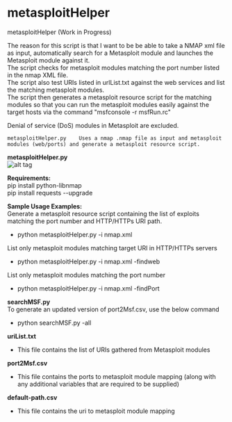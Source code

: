 # metasploitHelper
metasploitHelper (Work in Progress)  

The reason for this script is that I want to be be able to take a NMAP xml file as input, automatically search for a Metasploit module and launches the Metasploit module against it.    
The script checks for metasploit modules matching the port number listed in the nmap XML file.  
The script also test URIs listed in urlList.txt against the web services and list the matching metasploit modules.  
The script then generates a metasploit resource script for the matching modules so that you can run the metasploit modules easily against the target hosts via the command "msfconsole -r msfRun.rc"  
  
Denial of service (DoS) modules in Metasploit are excluded.

```
metasploitHelper.py    Uses a nmap .nmap file as input and metasploit modules (web/ports) and generate a metasploit resource script.
```   
  
**metasploitHelper.py**  
![alt tag](https://raw.githubusercontent.com/milo2012/metasploitHelper/master/screenshot3.png)  

**Requirements:**  
pip install python-libnmap  
pip install requests --upgrade  
    
**Sample Usage Examples:**    
Generate a metasploit resource script containing the list of exploits matching the port number and HTTP/HTTPs URI path.
- python metasploitHelper.py -i nmap.xml  
  
List only metasploit modules matching target URI in HTTP/HTTPs servers
- python metasploitHelper.py -i nmap.xml -findweb  
  
List only metasploit modules matching the port number   
- python metasploitHelper.py -i nmap.xml -findPort  

  
**searchMSF.py**    
To generate an updated version of port2Msf.csv, use the below command  
- python searchMSF.py -all  
    
**uriList.txt**    
- This file contains the list of URIs gathered from Metasploit modules  
  
**port2Msf.csv**      
- This file contains the ports to metasploit module mapping (along with any additional variables that are required to be supplied)  
  
**default-path.csv**      
- This file contains the uri to metasploit module mapping   
          
